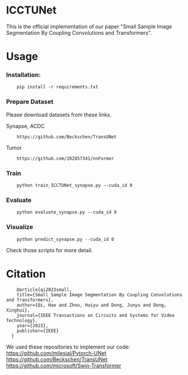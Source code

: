 # ICCTUNet
This is the official implementation of our paper "Small Sample Image Segmentation By Coupling Convolutions and Transformers".

# Usage

### Installation:

        pip install -r requirements.txt

### Prepare Dataset
Please download datasets from these links.

Synapse, ACDC

        https://github.com/Beckschen/TransUNet

Tumor

        https://github.com/282857341/nnFormer

### Train
        python train_ICCTUNet_synapse.py --cuda_id 0

### Evaluate
        python evaluate_synapse.py --cuda_id 0

### Visualize
        python predict_synapse.py --cuda_id 0

Check those scripts for more detail.

# Citation

        @article{qi2023small,
        title={Small Sample Image Segmentation By Coupling Convolutions and Transformers},
        author={Qi, Hao and Zhou, Huiyu and Dong, Junyu and Dong, Xinghui},
        journal={IEEE Transactions on Circuits and Systems for Video Technology},
        year={2023},
        publisher={IEEE}
      }

We used these repositories to implement our code:
        https://github.com/milesial/Pytorch-UNet
        https://github.com/Beckschen/TransUNet
        https://github.com/microsoft/Swin-Transformer

